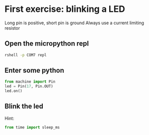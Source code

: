 # First exercise: blinking a LED

Long pin is positive, short pin is ground
Always use a current limiting resistor 

## Open the micropython repl
```bash
rshell -p COM7 repl 
```

## Enter some python

```python
from machine import Pin
led = Pin(17, Pin.OUT)
led.on()
```

## Blink the led

Hint:
```python
from time import sleep_ms
```